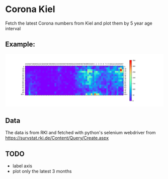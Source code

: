 # Corona Kiel

Fetch the latest Corona numbers from Kiel and plot them by 5 year age interval

## Example:
<img src="plot.png" width="600">

## Data

The data is from RKI and fetched with python's selenium webdriver from  
https://survstat.rki.de/Content/Query/Create.aspx

## TODO
 * label axis
 * plot only the latest 3 months
